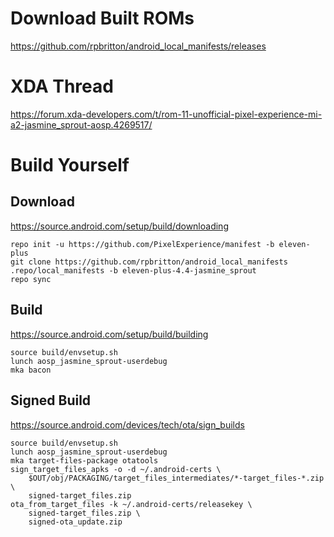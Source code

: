 # Download Built ROMs
https://github.com/rpbritton/android_local_manifests/releases

# XDA Thread
https://forum.xda-developers.com/t/rom-11-unofficial-pixel-experience-mi-a2-jasmine_sprout-aosp.4269517/

# Build Yourself
## Download
https://source.android.com/setup/build/downloading
```
repo init -u https://github.com/PixelExperience/manifest -b eleven-plus
git clone https://github.com/rpbritton/android_local_manifests .repo/local_manifests -b eleven-plus-4.4-jasmine_sprout
repo sync
```

## Build
https://source.android.com/setup/build/building
```
source build/envsetup.sh
lunch aosp_jasmine_sprout-userdebug
mka bacon
```

## Signed Build
https://source.android.com/devices/tech/ota/sign_builds
```
source build/envsetup.sh
lunch aosp_jasmine_sprout-userdebug
mka target-files-package otatools
sign_target_files_apks -o -d ~/.android-certs \
    $OUT/obj/PACKAGING/target_files_intermediates/*-target_files-*.zip \
    signed-target_files.zip
ota_from_target_files -k ~/.android-certs/releasekey \
    signed-target_files.zip \
    signed-ota_update.zip
```
